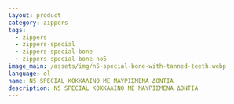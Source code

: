 ```yaml
---
layout: product
category: zippers
tags:
  - zippers
  - zippers-special
  - zippers-special-bone
  - zippers-special-bone-no5
image_main: /assets/img/n5-special-bone-with-tanned-teeth.webp
language: el
name: N5 SPECIAL ΚΟΚΚΑΛΙΝΟ ΜΕ ΜΑΥΡΙΣΜΕΝΑ ΔΟΝΤΙΑ
description: N5 SPECIAL ΚΟΚΚΑΛΙΝΟ ΜΕ ΜΑΥΡΙΣΜΕΝΑ ΔΟΝΤΙΑ
---
```

